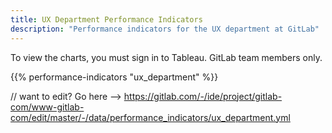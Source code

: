 ```yaml
---
title: UX Department Performance Indicators
description: "Performance indicators for the UX department at GitLab"
---
```


To view the charts, you must sign in to Tableau. GitLab team members only.

{{% performance-indicators "ux_department" %}}

// want to edit? Go here --> <https://gitlab.com/-/ide/project/gitlab-com/www-gitlab-com/edit/master/-/data/performance_indicators/ux_department.yml>
